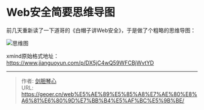 # Web安全简要思维导图


前几天重新读了一下道哥的《白帽子讲Web安全》，于是做了个粗略的思维导图：

![思维图](http://image.xpshuai.cn/%E7%99%BD%E5%B8%BD%E5%AD%90%E8%AE%B2Web%E5%AE%89%E5%85%A8.png)



xmind原始格式地址：https://www.jianguoyun.com/p/DX5jC4wQ59WFCBjWvtYD







---

> 作者: [剑胆琴心](http://geoer.cn)  
> URL: https://geoer.cn/web%E5%AE%89%E5%85%A8%E7%AE%80%E8%A6%81%E6%80%9D%E7%BB%B4%E5%AF%BC%E5%9B%BE/  

